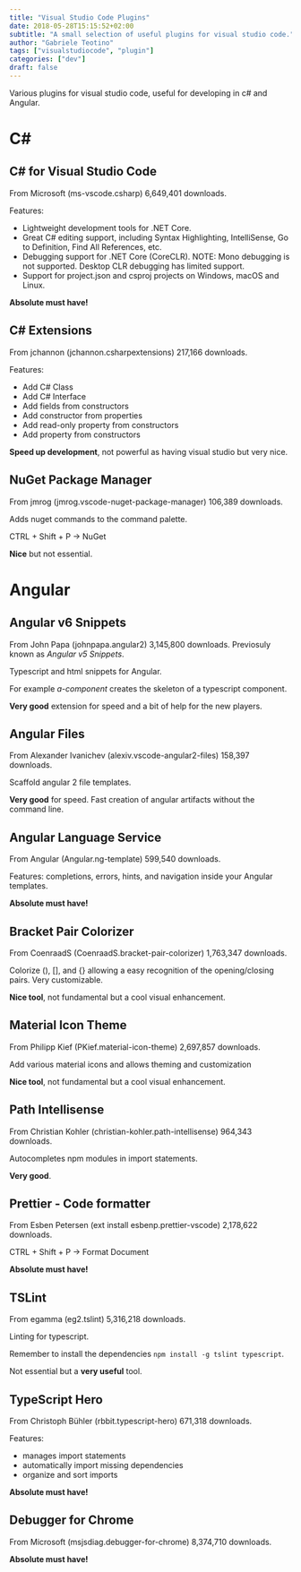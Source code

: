 ```yaml
---
title: "Visual Studio Code Plugins"
date: 2018-05-28T15:15:52+02:00
subtitle: "A small selection of useful plugins for visual studio code."
author: "Gabriele Teotino"
tags: ["visualstudiocode", "plugin"]
categories: ["dev"]
draft: false
---
```


Various plugins for visual studio code, useful for developing in c# and Angular.

<!--more-->

# C\#

## C# for Visual Studio Code

From Microsoft (ms-vscode.csharp) 6,649,401 downloads.

Features:

- Lightweight development tools for .NET Core.
- Great C# editing support, including Syntax Highlighting, IntelliSense, Go to Definition, Find All References, etc.
- Debugging support for .NET Core (CoreCLR). NOTE: Mono debugging is not supported. Desktop CLR debugging has limited support.
- Support for project.json and csproj projects on Windows, macOS and Linux.

**Absolute must have!**

## C# Extensions

From jchannon (jchannon.csharpextensions) 217,166 downloads.

Features:

- Add C# Class
- Add C# Interface
- Add fields from constructors
- Add constructor from properties
- Add read-only property from constructors
- Add property from constructors

**Speed up development**, not powerful as having visual studio but very nice.

## NuGet Package Manager

From jmrog (jmrog.vscode-nuget-package-manager) 106,389 downloads.

Adds nuget commands to the command palette.

CTRL + Shift + P -> NuGet

**Nice** but not essential.

# Angular

## Angular v6 Snippets

From John Papa (johnpapa.angular2) 3,145,800 downloads.
Previosuly known as *Angular v5 Snippets*.

Typescript and html snippets for Angular.

For example *a-component* creates the skeleton of a typescript component.

**Very good** extension for speed and a bit of help for the new players.

## Angular Files

From Alexander Ivanichev (alexiv.vscode-angular2-files) 158,397 downloads.

Scaffold angular 2 file templates.

**Very good** for speed. Fast creation of angular artifacts without the command line.

## Angular Language Service

From Angular (Angular.ng-template) 599,540 downloads.

Features: completions, errors, hints, and navigation inside your Angular templates.

**Absolute must have!**

## Bracket Pair Colorizer

From CoenraadS (CoenraadS.bracket-pair-colorizer) 1,763,347 downloads.

Colorize (), [], and {} allowing a easy recognition of the opening/closing pairs. Very customizable.

**Nice tool**, not fundamental but a cool visual enhancement.

## Material Icon Theme

From Philipp Kief (PKief.material-icon-theme) 2,697,857 downloads.

Add various material icons and allows theming and customization

**Nice tool**, not fundamental but a cool visual enhancement.

## Path Intellisense

From Christian Kohler (christian-kohler.path-intellisense) 964,343 downloads.

Autocompletes npm modules in import statements.

**Very good**.

## Prettier - Code formatter

From Esben Petersen (ext install esbenp.prettier-vscode) 2,178,622 downloads.

CTRL + Shift + P -> Format Document

**Absolute must have!**

## TSLint

From egamma (eg2.tslint) 5,316,218 downloads.

Linting for typescript.

Remember to install the dependencies ```npm install -g tslint typescript```.

Not essential but a **very useful** tool.


## TypeScript Hero

From Christoph Bühler (rbbit.typescript-hero) 671,318 downloads.

Features:

- manages import statements
- automatically import missing dependencies
- organize and sort imports

**Absolute must have!**


## Debugger for Chrome

From Microsoft (msjsdiag.debugger-for-chrome) 8,374,710 downloads.

**Absolute must have!**
